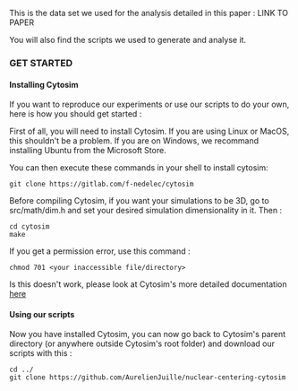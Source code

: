 This is the data set we used for the analysis detailed in this paper : LINK TO PAPER

You will also find the scripts we used to generate and analyse it.

### **GET STARTED**
#### Installing Cytosim
If you want to reproduce our experiments or use our scripts to do your own, here is how you should get started :

First of all, you will need to install Cytosim. If you are using Linux or MacOS, this shouldn't be a problem. 
If you are on Windows, we recommand installing Ubuntu from the Microsoft Store.

You can then execute these commands in your shell to install cytosim:
```
git clone https://gitlab.com/f-nedelec/cytosim
```
Before compiling Cytosim, if you want your simulations to be 3D, go to src/math/dim.h and set your desired simulation dimensionality in it.
Then :
```
cd cytosim
make
```
If you get a permission error, use this command :
```
chmod 701 <your inaccessible file/directory>
```

Is this doesn't work, please look at Cytosim's more detailed documentation [here](https://gitlab.com/f-nedelec/cytosim)

#### Using our scripts
Now you have installed Cytosim, you can now go back to Cytosim's parent directory (or anywhere outside Cytosim's root folder) and download our scripts with this :
```
cd ../
git clone https://github.com/AurelienJuille/nuclear-centering-cytosim
```

